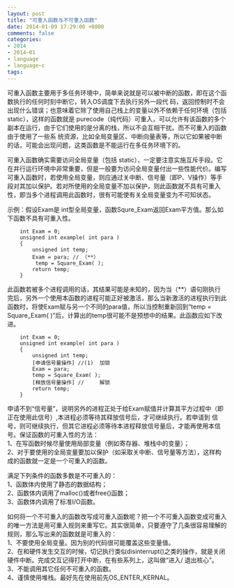 ```yaml
---
layout: post
title: "可重入函数与不可重入函数"
date: 2014-01-09 17:29:00 +0800
comments: false
categories:
- 2014
- 2014~01
- language
- language~c
tags:
---
```

可重入函数主要用于多任务环境中，简单来说就是可以被中断的函数，即在这个函数执行的任何时刻中断它，转入OS调度下去执行另外一段代 码，返回控制时不会出现什么错误；也意味着它除了使用自己栈上的变量以外不依赖于任何环境（包括static），这样的函数就是 purecode（纯代码）可重入，可以允许有该函数的多个副本在运行，由于它们使用的是分离的栈，所以不会互相干扰。而不可重入的函数由于使用了一些系 统资源，比如全局变量区、中断向量表等，所以它如果被中断的话，可能会出现问题，这类函数是不能运行在多任务环境下的。

可重入函数确实需要访问全局变量（包括 static），一定要注意实施互斥手段。它在并行运行环境中非常重要，但是一般要为访问全局变量付出一些性能代价。编写可重入函数时，若使用全局变量，则应通过关中断、信号量（即P、V操作）等手段对其加以保护。若对所使用的全局变量不加以保护，则此函数就不具有可重入性，即当多个进程调用此函数时，很有可能使有关全局变量变为不可知状态。

示例：假设Exam是 int型全局变量，函数Squre_Exam返回Exam平方值。那么如下函数不具有可重入性。
```
	int Exam = 0;
	unsigned int example( int para )
	{
		unsigned int temp;
		Exam = para; // （**）
		 temp = Square_Exam( );
		return temp;  
	}
```
此函数若被多个进程调用的话，其结果可能是未知的，因为当（**）语句刚执行完后，另外一个使用本函数的进程可能正好被激活，那么当新激活的进程执行到此 函数时，将使Exam赋与另一个不同的para值，所以当控制重新回到“temp = Square_Exam( )”后，计算出的temp很可能不是预想中的结果。此函数应如下改进。
```
	int Exam = 0;
	unsigned int example( int para )
	{
		unsigned int temp;  
		[申请信号量操作] //(1)  加锁  
		Exam = para;  
		temp = Square_Exam( );  
		[释放信号量操作] //	 解锁   
		return temp;  
	}
```
申请不到“信号量”，说明另外的进程正处于给Exam赋值并计算其平方过程中（即正在使用此信号）,本进程必须等待其释放信号后，才可继续执行。若申请到 信号，则可继续执行，但其它进程必须等待本进程释放信号量后，才能再使用本信号。保证函数的可重入性的方法：  
  1、在写函数时候尽量使用局部变量（例如寄存器、堆栈中的变量）；  
  2、对于要使用的全局变量要加以保护（如采取关中断、信号量等方法），这样构成的函数就一定是一个可重入的函数。

满足下列条件的函数多数是不可重入的：  
  1、函数体内使用了静态的数据结构；  
  2、函数体内调用了malloc()或者free()函数；  
  3、函数体内调用了标准I/O函数。

如何将一个不可重入的函数改写成可重入函数呢？把一个不可重入函数变成可重入的唯一方法是用可重入规则来重写它。其实很简单，只要遵守了几条很容易理解的规则，那么写出来的函数就是可重入的：  
  1、不要使用全局变量。因为别的代码很可能覆盖这些变量值。  
  2、在和硬件发生交互的时候，切记执行类似disinterrupt()之类的操作，就是关闭硬件中断。完成交互记得打开中断，在有些系列上，这叫做“进入/ 退出核心”。  
  3、不能调用其它任何不可重入的函数。  
  4、谨慎使用堆栈。最好先在使用前先OS_ENTER_KERNAL。

